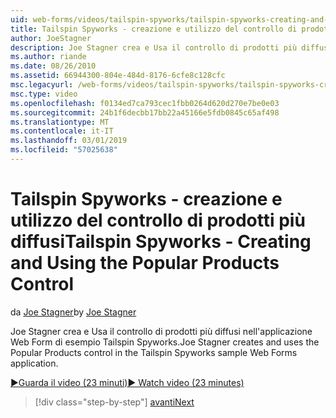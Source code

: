```yaml
---
uid: web-forms/videos/tailspin-spyworks/tailspin-spyworks-creating-and-using-the-popular-products-control
title: Tailspin Spyworks - creazione e utilizzo del controllo di prodotti più diffusi | Microsoft Docs
author: JoeStagner
description: Joe Stagner crea e Usa il controllo di prodotti più diffusi nell'applicazione Web Form di esempio Tailspin Spyworks.
ms.author: riande
ms.date: 08/26/2010
ms.assetid: 66944300-804e-484d-8176-6cfe8c128cfc
msc.legacyurl: /web-forms/videos/tailspin-spyworks/tailspin-spyworks-creating-and-using-the-popular-products-control
msc.type: video
ms.openlocfilehash: f0134ed7ca793cec1fbb0264d620d270e7be0e03
ms.sourcegitcommit: 24b1f6decbb17bb22a45166e5fdb0845c65af498
ms.translationtype: MT
ms.contentlocale: it-IT
ms.lasthandoff: 03/01/2019
ms.locfileid: "57025638"
---
```

<a name="tailspin-spyworks---creating-and-using-the-popular-products-control"></a><span data-ttu-id="8148a-103">Tailspin Spyworks - creazione e utilizzo del controllo di prodotti più diffusi</span><span class="sxs-lookup"><span data-stu-id="8148a-103">Tailspin Spyworks - Creating and Using the Popular Products Control</span></span>
====================
<span data-ttu-id="8148a-104">da [Joe Stagner](https://github.com/JoeStagner)</span><span class="sxs-lookup"><span data-stu-id="8148a-104">by [Joe Stagner](https://github.com/JoeStagner)</span></span>

<span data-ttu-id="8148a-105">Joe Stagner crea e Usa il controllo di prodotti più diffusi nell'applicazione Web Form di esempio Tailspin Spyworks.</span><span class="sxs-lookup"><span data-stu-id="8148a-105">Joe Stagner creates and uses the Popular Products control in the Tailspin Spyworks sample Web Forms application.</span></span>

[<span data-ttu-id="8148a-106">&#9654;Guarda il video (23 minuti)</span><span class="sxs-lookup"><span data-stu-id="8148a-106">&#9654; Watch video (23 minutes)</span></span>](https://channel9.msdn.com/Blogs/ASP-NET-Site-Videos/tailspin-spyworks-creating-and-using-the-popular-products-control)

> [!div class="step-by-step"]
> [<span data-ttu-id="8148a-107">avanti</span><span class="sxs-lookup"><span data-stu-id="8148a-107">Next</span></span>](tailspin-spyworks-implementing-and-using-the-also-purchased-control.md)
